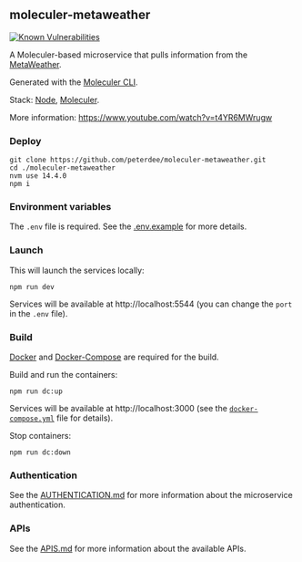 ## moleculer-metaweather

[![Known Vulnerabilities](https://snyk.io/test/github/peterdee/moleculer-metaweather/badge.svg?targetFile=package.json)](https://snyk.io/test/github/peterdee/moleculer-metaweather?targetFile=package.json)

A Moleculer-based microservice that pulls information from the [MetaWeather](https://www.metaweather.com/api/).

Generated with the [Moleculer CLI](https://moleculer.services/docs/0.14/moleculer-cli.html).

Stack: [Node](https://nodejs.org/), [Moleculer](https://moleculer.services/).

More information: https://www.youtube.com/watch?v=t4YR6MWrugw

### Deploy

```shell script
git clone https://github.com/peterdee/moleculer-metaweather.git
cd ./moleculer-metaweather
nvm use 14.4.0
npm i
```

### Environment variables

The `.env` file is required. See the [.env.example](.env.example) for more details.

### Launch

This will launch the services locally:

```shell script
npm run dev
```

Services will be available at http://localhost:5544 (you can change the `port` in the `.env` file).

### Build

[Docker](https://www.docker.com/) and [Docker-Compose](https://docs.docker.com/compose/) are required for the build.

Build and run the containers:

```shell script
npm run dc:up
```

Services will be available at http://localhost:3000 (see the [`docker-compose.yml`](docker-compose.yml) file for details).

Stop containers:

```shell script
npm run dc:down
```

### Authentication

See the [AUTHENTICATION.md](AUTHENTICATION.md) for more information about the microservice authentication.

### APIs

See the [APIS.md](APIS.md) for more information about the available APIs.
